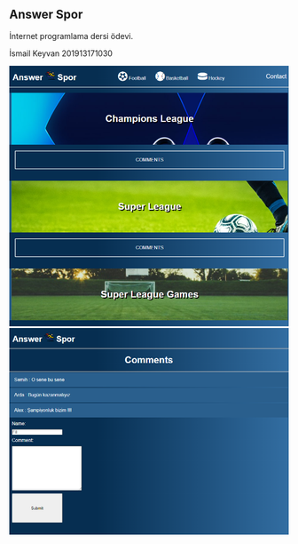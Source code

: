 ## Answer Spor

İnternet programlama dersi ödevi.

İsmail Keyvan 201913171030 

![img](public/images/sample.png)
![img](public/images/sample1.png)

